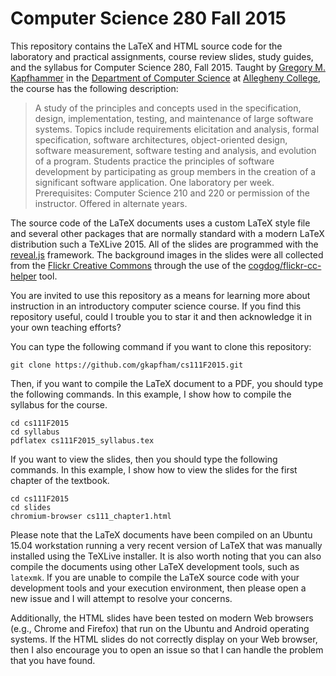 # Computer Science 280 Fall 2015

This repository contains the LaTeX and HTML source code for the laboratory and practical assignments, course review
slides, study guides, and the syllabus for Computer Science 280, Fall 2015.  Taught by [Gregory M.
Kapfhammer](http://www.cs.allegheny.edu/sites/gkapfham) in the [Department of Computer
Science](http://www.cs.allegheny.edu) at [Allegheny College](http://www.allegheny.edu), the course has the following
description:

> A study of the principles and concepts used in the specification, design, implementation, testing, and maintenance
> of large software systems. Topics include requirements elicitation and analysis, formal specification, software
> architectures, object-oriented design, software measurement, software testing and analysis, and evolution of a
> program.  Students practice the principles of software development by participating as group members in the creation
> of a significant software application. One laboratory per week. Prerequisites: Computer Science 210 and 220 or
> permission of the instructor. Offered in alternate years.

The source code of the LaTeX documents uses a custom LaTeX style file and several other packages that are normally
standard with a modern LaTeX distribution such a TeXLive 2015. All of the slides are programmed with the
[reveal.js](https://github.com/hakimel/reveal.js/) framework. The background images in the slides were all collected
from the [Flickr Creative Commons](https://www.flickr.com/creativecommons/) through the use of the
[cogdog/flickr-cc-helper](https://github.com/cogdog/flickr-cc-helper) tool.

You are invited to use this repository as a means for learning more about instruction in an introductory computer
science course. If you find this repository useful, could I trouble you to star it and then acknowledge it in your own
teaching efforts?

You can type the following command if you want to clone this repository:

```shell
git clone https://github.com/gkapfham/cs111F2015.git
```

Then, if you want to compile the LaTeX document to a PDF, you should type the following commands. In this example, I
show how to compile the syllabus for the course.

```shell
cd cs111F2015
cd syllabus
pdflatex cs111F2015_syllabus.tex
```

If you want to view the slides, then you should type the following commands. In this example, I show how to view the
slides for the first chapter of the textbook.

```shell
cd cs111F2015
cd slides
chromium-browser cs111_chapter1.html
```

Please note that the LaTeX documents have been compiled on an Ubuntu 15.04 workstation running a very recent version of
LaTeX that was manually installed using the TeXLive installer.  It is also worth noting that you can also compile the
documents using other LaTeX development tools, such as `latexmk`. If you are unable to compile the LaTeX source code
with your development tools and your execution environment, then please open a new issue and I will attempt to resolve
your concerns.

Additionally, the HTML slides have been tested on modern Web browsers (e.g., Chrome and Firefox) that run on the Ubuntu
and Android operating systems.  If the HTML slides do not correctly display on your Web browser, then I also encourage
you to open an issue so that I can handle the problem that you have found.
